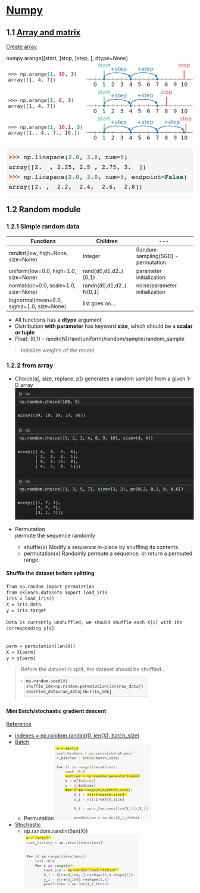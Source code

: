 # [Numpy](https://programming.vip/docs/numpy-a-common-module-in-python.html)
## 1.1 [Array and matrix](https://www.xspdf.com/resolution/51708476.html)
[Create array](https://numpy.org/doc/stable/reference/routines.array-creation.html)

numpy.arange([start, ]stop, [step, ], dtype=None)
![picture 4](../../images/917dd3e05fb2428fc230253841c5367b7e146fe6b39ba829e55c16887b77c6ae.png)  

![picture 5](../../images/81033bc705a184efb28c53d5c09fa029ed272503788bf27ebe12062bda8b4d51.png) 

                  
## 1.2 Random module

### 1.2.1 Simple random data

| Functions  |Children   |  ---|
|---|---|---|
| randint(low, high=None, size=None)  | Integer  | Random sampling(SGD) - permutation|
| uniform(low=0.0, high=1.0, size=None)  | rand(d0,d1,d2..) [0,1) |parameter initialization |
| normal(loc=0.0, scale=1.0, size=None)  | randn(d0,d1,d2..) N(0,1)|noise/parameter initialization  |
| lognormal(mean=0.0, sigma=1.0, size=None)  | list goes on....  | |

- All functions has a **dtype** argument
- Distribution **with parameter** has keyword **size**, which should be a **scalar or tuple**
- Float: (0,1) - randn(N)/rand(uniform)/random/sample/random_sample

> Initialize weights of the model



### 1.2.2 from array

- Choice(a[, size, replace, p])
generates a random sample from a given 1-D array
![](.Numpy_images/242fe5f7.png)

- Permutation  
permute the sequence randomly
  - shuffle(x)	Modify a sequence in-place by shuffling its contents.
  - permutation(x)	Randomly permute a sequence, or return a permuted range.  

#### Shuffle the dataset before splitting
``` { .python }
from np.random import permutation
from sklearn.datasets import load_iris
iris = load_iris()
X = iris.data
y = iris.target

Data is currently unshuffled; we should shuffle each X[i] with its corresponding y[i]


perm = permutation(len(X))
X = X[perm]
y = y[perm]
```
> Before the dataset is split, the dataset should be shuffled... 
![](.Numpy_images/553e3d02.png)


#### Mini Batch/stochastic gradient descent
[Reference](https://jcboyd.github.io/assets/lsml2018/stochastic_gradient_descent.html)
- [indexes = np.random.randint(0, len(X), batch_size)](https://github.com/arseniyturin/sgd-from-scratch)
- [Batch](https://towardsdatascience.com/gradient-descent-in-python-a0d07285742f)
  - Permutation![](.Numpy_images/375b8376.png)
- [Stochastic](https://towardsdatascience.com/gradient-descent-in-python-a0d07285742f)
  - np.random.randint(len(X))![](.Numpy_images/e346d683.png)
  

